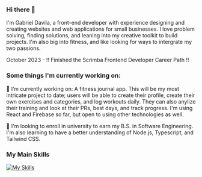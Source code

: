 ### Hi there 👋

I'm Gabriel Davila, a front-end developer with experience designing and creating websites and web applications for small businesses. I love problem solving, finding solutions, and leaning into my creative toolkit to build projects. I'm also big into fitness, and like looking for ways to intergrate my two passions.

October 2023 - !! Finished the Scrimba Frontend Developer Career Path !!

### Some things I'm currently working on:

🔭 I’m currently working on: A fitness journal app. This will be my most intricate project to date; users will be able to create their profile, create their own exercises and categories, and log workouts daily. They can also anylize their training and look at their PRs, best days, and track progress. I'm using React and Firebase so far, but open to using other technologies as well.

🌱 I'm looking to enroll in university to earn my B.S. in Software Engineering. I'm also learning to have a better understanding of Node.js, Typescript, and Tailwind CSS.

### My Main Skills
[![My Skills](https://skillicons.dev/icons?i=react,js,nodejs,tailwind,html,css,firebase,figma,git,vscode)](https://skillicons.dev)
